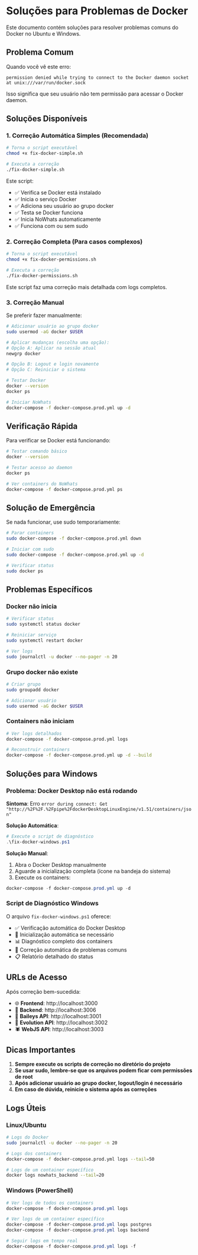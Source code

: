 # Soluções para Problemas de Docker

Este documento contém soluções para resolver problemas comuns do Docker no Ubuntu e Windows.

## Problema Comum

Quando você vê este erro:
```
permission denied while trying to connect to the Docker daemon socket at unix:///var/run/docker.sock
```

Isso significa que seu usuário não tem permissão para acessar o Docker daemon.

## Soluções Disponíveis

### 1. Correção Automática Simples (Recomendada)

```bash
# Torna o script executável
chmod +x fix-docker-simple.sh

# Executa a correção
./fix-docker-simple.sh
```

Este script:
- ✅ Verifica se Docker está instalado
- ✅ Inicia o serviço Docker
- ✅ Adiciona seu usuário ao grupo docker
- ✅ Testa se Docker funciona
- ✅ Inicia NoWhats automaticamente
- ✅ Funciona com ou sem sudo

### 2. Correção Completa (Para casos complexos)

```bash
# Torna o script executável
chmod +x fix-docker-permissions.sh

# Executa a correção
./fix-docker-permissions.sh
```

Este script faz uma correção mais detalhada com logs completos.

### 3. Correção Manual

Se preferir fazer manualmente:

```bash
# Adicionar usuário ao grupo docker
sudo usermod -aG docker $USER

# Aplicar mudanças (escolha uma opção):
# Opção A: Aplicar na sessão atual
newgrp docker

# Opção B: Logout e login novamente
# Opção C: Reiniciar o sistema

# Testar Docker
docker --version
docker ps

# Iniciar NoWhats
docker-compose -f docker-compose.prod.yml up -d
```

## Verificação Rápida

Para verificar se Docker está funcionando:

```bash
# Testar comando básico
docker --version

# Testar acesso ao daemon
docker ps

# Ver containers do NoWhats
docker-compose -f docker-compose.prod.yml ps
```

## Solução de Emergência

Se nada funcionar, use sudo temporariamente:

```bash
# Parar containers
sudo docker-compose -f docker-compose.prod.yml down

# Iniciar com sudo
sudo docker-compose -f docker-compose.prod.yml up -d

# Verificar status
sudo docker ps
```

## Problemas Específicos

### Docker não inicia
```bash
# Verificar status
sudo systemctl status docker

# Reiniciar serviço
sudo systemctl restart docker

# Ver logs
sudo journalctl -u docker --no-pager -n 20
```

### Grupo docker não existe
```bash
# Criar grupo
sudo groupadd docker

# Adicionar usuário
sudo usermod -aG docker $USER
```

### Containers não iniciam
```bash
# Ver logs detalhados
docker-compose -f docker-compose.prod.yml logs

# Reconstruir containers
docker-compose -f docker-compose.prod.yml up -d --build
```

## Soluções para Windows

### Problema: Docker Desktop não está rodando

**Sintoma**: Erro `error during connect: Get "http://%2F%2F.%2Fpipe%2FdockerDesktopLinuxEngine/v1.51/containers/json"`

**Solução Automática**:
```powershell
# Execute o script de diagnóstico
.\fix-docker-windows.ps1
```

**Solução Manual**:
1. Abra o Docker Desktop manualmente
2. Aguarde a inicialização completa (ícone na bandeja do sistema)
3. Execute os containers:
```powershell
docker-compose -f docker-compose.prod.yml up -d
```

### Script de Diagnóstico Windows

O arquivo `fix-docker-windows.ps1` oferece:
- ✅ Verificação automática do Docker Desktop
- 🚀 Inicialização automática se necessário
- 📊 Diagnóstico completo dos containers
- 🔧 Correção automática de problemas comuns
- 📋 Relatório detalhado do status

## URLs de Acesso

Após correção bem-sucedida:

- 🌐 **Frontend**: http://localhost:3000
- 🔧 **Backend**: http://localhost:3006
- 📱 **Baileys API**: http://localhost:3001
- 🔄 **Evolution API**: http://localhost:3002
- 🕷️ **WebJS API**: http://localhost:3003

## Dicas Importantes

1. **Sempre execute os scripts de correção no diretório do projeto**
2. **Se usar sudo, lembre-se que os arquivos podem ficar com permissões de root**
3. **Após adicionar usuário ao grupo docker, logout/login é necessário**
4. **Em caso de dúvida, reinicie o sistema após as correções**

## Logs Úteis

### Linux/Ubuntu
```bash
# Logs do Docker
sudo journalctl -u docker --no-pager -n 20

# Logs dos containers
docker-compose -f docker-compose.prod.yml logs --tail=50

# Logs de um container específico
docker logs nowhats_backend --tail=20
```

### Windows (PowerShell)
```powershell
# Ver logs de todos os containers
docker-compose -f docker-compose.prod.yml logs

# Ver logs de um container específico
docker-compose -f docker-compose.prod.yml logs postgres
docker-compose -f docker-compose.prod.yml logs backend

# Seguir logs em tempo real
docker-compose -f docker-compose.prod.yml logs -f
```